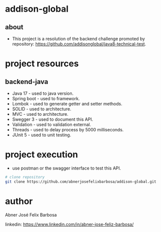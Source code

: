# addison-global

## about

- This project is a resolution of the backend challenge promoted by repository: https://github.com/addisonglobal/java8-technical-test.

# project resources

## backend-java

- Java 17 - used to java version.
- Spring boot - used to framework.
- Lombok - used to generate getter and setter methods. 
- SOLID - used to architecture.
- MVC - used to architecture.
- Swegger 3 - used to document this API.
- Validation - used to validation external.
- Threads - used to delay process by 5000 milliseconds.
- JUnit 5 - used to unit testing.

# project execution

- use postman or the swagger interface to test this API.

```bash
# clone repository
git clone https://github.com/abnerjosefelixbarbosa/addison-global.git
```

# author

Abner José Felix Barbosa

linkedin: https://www.linkedin.com/in/abner-jose-feliz-barbosa/
